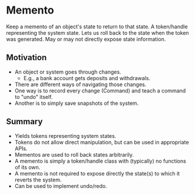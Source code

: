 # Memento

Keep a memento of an object's state to return to that state.
A token/handle representing the system state. Lets us roll back to the state when the token was generated. May or may not directly expose state information. 

## Motivation

* An object or system goes through changes.
    * E.g., a bank account gets deposits and withdrawals.
* There are different ways of navigating those changes.
* One way is to record every change (Command) and teach a command to "undo" itself.
* Another is to simply save snapshots of the system.

## Summary

* Yields tokens representing system states.
* Tokens do not allow direct manipulation, but can be used in appropriate APIs.
* Mementos are used to roll back states arbitrarily.
* A memento is simply a token/handle class with (typically) no functions of its own.
* A memento is not required to expose directly the state(s) to which it reverts the system.
* Can be used to implement undo/redo.